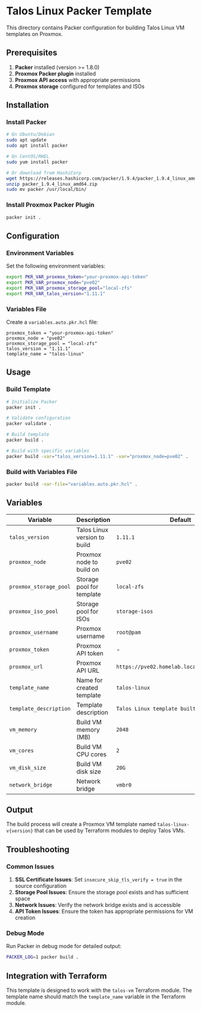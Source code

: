 # Talos Linux Packer Template

This directory contains Packer configuration for building Talos Linux VM templates on Proxmox.

## Prerequisites

1. **Packer** installed (version >= 1.8.0)
2. **Proxmox Packer plugin** installed
3. **Proxmox API access** with appropriate permissions
4. **Proxmox storage** configured for templates and ISOs

## Installation

### Install Packer

```bash
# On Ubuntu/Debian
sudo apt update
sudo apt install packer

# On CentOS/RHEL
sudo yum install packer

# Or download from HashiCorp
wget https://releases.hashicorp.com/packer/1.9.4/packer_1.9.4_linux_amd64.zip
unzip packer_1.9.4_linux_amd64.zip
sudo mv packer /usr/local/bin/
```

### Install Proxmox Packer Plugin

```bash
packer init .
```

## Configuration

### Environment Variables

Set the following environment variables:

```bash
export PKR_VAR_proxmox_token="your-proxmox-api-token"
export PKR_VAR_proxmox_node="pve02"
export PKR_VAR_proxmox_storage_pool="local-zfs"
export PKR_VAR_talos_version="1.11.1"
```

### Variables File

Create a `variables.auto.pkr.hcl` file:

```hcl
proxmox_token = "your-proxmox-api-token"
proxmox_node = "pve02"
proxmox_storage_pool = "local-zfs"
talos_version = "1.11.1"
template_name = "talos-linux"
```

## Usage

### Build Template

```bash
# Initialize Packer
packer init .

# Validate configuration
packer validate .

# Build template
packer build .

# Build with specific variables
packer build -var="talos_version=1.11.1" -var="proxmox_node=pve02" .
```

### Build with Variables File

```bash
packer build -var-file="variables.auto.pkr.hcl" .
```

## Variables

| Variable | Description | Default | Required |
|----------|-------------|---------|----------|
| `talos_version` | Talos Linux version to build | `1.11.1` | No |
| `proxmox_node` | Proxmox node to build on | `pve02` | No |
| `proxmox_storage_pool` | Storage pool for template | `local-zfs` | No |
| `proxmox_iso_pool` | Storage pool for ISOs | `storage-isos` | No |
| `proxmox_username` | Proxmox username | `root@pam` | No |
| `proxmox_token` | Proxmox API token | - | Yes |
| `proxmox_url` | Proxmox API URL | `https://pve02.homelab.local:8006/api2/json` | No |
| `template_name` | Name for created template | `talos-linux` | No |
| `template_description` | Template description | `Talos Linux template built with Packer` | No |
| `vm_memory` | Build VM memory (MB) | `2048` | No |
| `vm_cores` | Build VM CPU cores | `2` | No |
| `vm_disk_size` | Build VM disk size | `20G` | No |
| `network_bridge` | Network bridge | `vmbr0` | No |

## Output

The build process will create a Proxmox VM template named `talos-linux-v{version}` that can be used by Terraform modules to deploy Talos VMs.

## Troubleshooting

### Common Issues

1. **SSL Certificate Issues**: Set `insecure_skip_tls_verify = true` in the source configuration
2. **Storage Pool Issues**: Ensure the storage pool exists and has sufficient space
3. **Network Issues**: Verify the network bridge exists and is accessible
4. **API Token Issues**: Ensure the token has appropriate permissions for VM creation

### Debug Mode

Run Packer in debug mode for detailed output:

```bash
PACKER_LOG=1 packer build .
```

## Integration with Terraform

This template is designed to work with the `talos-vm` Terraform module. The template name should match the `template_name` variable in the Terraform module.


